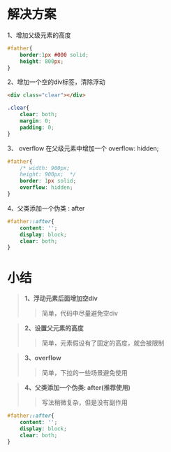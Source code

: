 # 解决方案
1、增加父级元素的高度
```css
#father{
    border:1px #000 solid;
    height: 800px;
}
```
2、增加一个空的div标签，清除浮动
```html
<div class="clear"></div>
```
```css
.clear{
    clear: both;
    margin: 0;
    padding: 0;
} 
```
3、 overflow
在父级元素中增加一个 overflow: hidden;
``` css
#father{
    /* width: 900px;
    height: 900px;  */
    border: 1px solid; 
    overflow: hidden;
}
```
4、父类添加一个伪类 : after
```css
#father::after{
    content: '';
    display: block;
    clear: both;
}
```
# 小结
><b>1、浮动元素后面增加空div</b><br>
>> 简单，代码中尽量避免空div <br>

><b>2、设置父元素的高度</b><br>
>>简单，元素假设有了固定的高度，就会被限制

><b>3、overflow</b><br>
>>简单，下拉的一些场景避免使用

><b>4、父类添加一个伪类: after(推荐使用)</b><br>
>>写法稍微复杂，但是没有副作用
```css
#father::after{
    content: '';
    display: block;
    clear: both;
}
```

